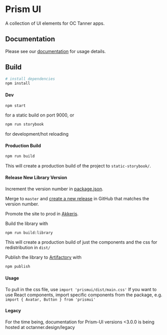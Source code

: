 # Prism UI

A collection of UI elements for OC Tanner apps.

## Documentation

Please see our [documentation](https://octanner.design) for usage details.

## Build

```bash
# install dependencies
npm install
```

#### Dev

```bash
npm start
```

for a static build on port 9000, or 

```bash
npm run storybook
```

for development/hot reloading

#### Production Build

```bash
npm run build
```

This will create a production build of the project to `static-storybook/`.

#### Release New Library Version

Increment the version number in [package.json](package.json).

Merge to `master` and [create a new release](https://github.com/octanner/prism-ui/releases/new) in GitHub that matches the version number.

Promote the site to prod in [Akkeris](https://akkeris.octanner.io/pipelines/13cf7599-59de-4149-b554-1afe079df688).

Build the library with

```bash
npm run build:library
```

This will create a production build of just the components and the css for redistribution in `dist/`

Publish the library to [Artifactory](https://artifactory.octanner.net) with 

```bash
npm publish
```

#### Usage

To pull in the css file, use `import 'prismui/dist/main.css'`
If you want to use React components, import specific components from the package, e.g. `import { Avatar, Button } from 'prismui'`

#### Legacy

For the time being, documentation for Prism-UI versions <3.0.0 is being hosted at octanner.design/legacy

